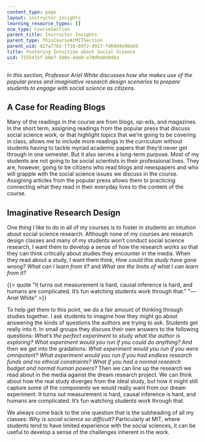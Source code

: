 ```yaml
---
content_type: page
layout: instructor_insights
learning_resource_types: []
ocw_type: CourseSection
parent_title: Instructor Insights
parent_type: ThisCourseAtMITSection
parent_uid: d27a77b2-f718-69f2-d927-fd60d4e96eb9
title: Fostering Intuition about Social Science
uid: 7155415f-b0e7-588e-4de0-e78d9a0d94ba
---
```


_In this section, Professor Ariel White_ _discusses how she makes use of the popular press and imaginative research design scenarios to prepare students to engage with social science as citizens._

A Case for Reading Blogs
------------------------

Many of the readings in the course are from blogs, op-eds, and magazines. In the short term, assigning readings from the popular press that discuss social science work, or that highlight topics that we’re going to be covering in class, allows me to include more readings in the curriculum without students having to tackle myriad academic papers that they’d never get through in one semester. But it also serves a long-term purpose. Most of my students are not going to be social scientists in their professional lives. They are, however, going to be citizens who read blogs and newspapers and who will grapple with the social science issues we discuss in the course. Assigning articles from the popular press allows them to practicing connecting what they read in their everyday lives to the content of the course.

Imaginative Research Design
---------------------------

One thing I like to do in all of my courses is to foster in students an intuition about social science research. Although none of my courses are research design classes and many of my students won’t conduct social science research, I want them to develop a sense of how the research works so that they can think critically about studies they encounter in the media. When they read about a study, I want them think, _How could this study have gone wrong? What can I learn from it_? and _What are the limits of what I can learn from it?_

{{< quote "It turns out measurement is hard, causal inference is hard, and humans are complicated. It’s fun watching students work through that." "— Ariel White" >}}

To help get them to this point, we do a fair amount of thinking through studies together. I ask students to imagine how they might go about answering the kinds of questions the authors are trying to ask. Students get really into it. In small groups they discuss their own answers to the following questions: _What’s the perfect experiment to study what the author is exploring? What experiment would you run if you could do anything?_ And then we get into the gradations: _What experiment would you run if you were omnipotent?_ _What experiment would you run if you had endless research funds and no ethical constraints? What if you had a normal research budget and normal human powers?_ Then we can line up the research we read about in the media against the dream research project. We can think about how the real study diverges from the ideal study, but how it might still capture some of the components we would really want from our dream experiment. It turns out measurement is hard, causal inference is hard, and humans are complicated. It’s fun watching students work through that. 

We always come back to the one question that is the subheading of all my classes: _Why is social science so difficult?_ Particularly at MIT, where students tend to have limited experience with the social sciences, it can be useful to develop a sense of the challenges inherent in the work.